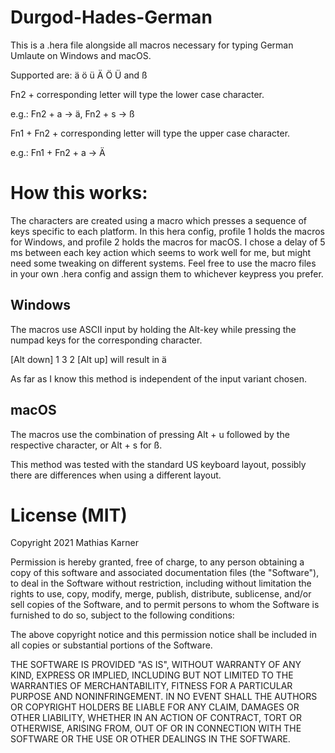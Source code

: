 # Durgod-Hades-German
This is a .hera file alongside all macros necessary for typing German Umlaute on Windows and macOS.

Supported are: ä ö ü Ä Ö Ü and ß

Fn2 + corresponding letter will type the lower case character.

e.g.: Fn2 + a -> ä, Fn2 + s -> ß

Fn1 + Fn2 + corresponding letter will type the upper case character.

e.g.: Fn1 + Fn2 + a -> Ä


# How this works:
The characters are created using a macro which presses a sequence of keys specific to each platform.
In this hera config, profile 1 holds the macros for Windows, and profile 2 holds the macros for macOS.
I chose a delay of 5 ms between each key action which seems to work well for me, but might need some tweaking on different systems.
Feel free to use the macro files in your own .hera config and assign them to whichever keypress you prefer.

## Windows
The macros use ASCII input by holding the Alt-key while pressing the numpad keys for the corresponding character.

[Alt down] 1 3 2 [Alt up] will result in ä

As far as I know this method is independent of the input variant chosen.

## macOS
The macros use the combination of pressing Alt + u followed by the respective character, or Alt + s for ß.

This method was tested with the standard US keyboard layout, possibly there are differences when using a different layout.

# License (MIT)
Copyright 2021 Mathias Karner

Permission is hereby granted, free of charge, to any person obtaining a copy of this software and associated documentation files (the "Software"), to deal in the Software without restriction, including without limitation the rights to use, copy, modify, merge, publish, distribute, sublicense, and/or sell copies of the Software, and to permit persons to whom the Software is furnished to do so, subject to the following conditions:

The above copyright notice and this permission notice shall be included in all copies or substantial portions of the Software.

THE SOFTWARE IS PROVIDED "AS IS", WITHOUT WARRANTY OF ANY KIND, EXPRESS OR IMPLIED, INCLUDING BUT NOT LIMITED TO THE WARRANTIES OF MERCHANTABILITY, FITNESS FOR A PARTICULAR PURPOSE AND NONINFRINGEMENT. IN NO EVENT SHALL THE AUTHORS OR COPYRIGHT HOLDERS BE LIABLE FOR ANY CLAIM, DAMAGES OR OTHER LIABILITY, WHETHER IN AN ACTION OF CONTRACT, TORT OR OTHERWISE, ARISING FROM, OUT OF OR IN CONNECTION WITH THE SOFTWARE OR THE USE OR OTHER DEALINGS IN THE SOFTWARE.
